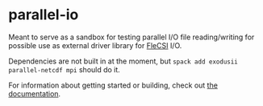 # parallel-io
Meant to serve as a sandbox for testing parallel I/O file reading/writing for possible use as external driver library for [FleCSI](https://github.com/flecsi/flecsi) I/O.

Dependencies are not built in at the moment, but `spack add exodusii parallel-netcdf mpi` should do it.

For information about getting started or building, check out [the documentation](https://pio.maxortner.com).